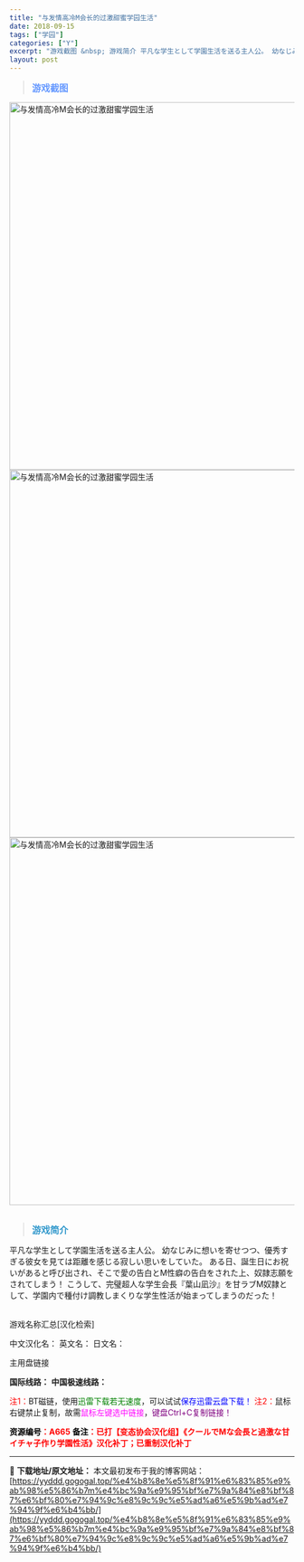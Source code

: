 ```yaml
---
title: "与发情高冷M会长的过激甜蜜学园生活"
date: 2018-09-15
tags: ["学园"]
categories: ["Y"]
excerpt: "游戏截图 &nbsp; 游戏简介 平凡な学生として学園生活を送る主人公。 幼なじみに想いを寄せつつ、優秀すぎる彼女を見ては距離を感じる寂しい思いをしていた。 ある日、誕生日にお祝いがあると呼び出され、そこで愛の告白とM性癖の告白をされた上、奴隷志願をされてしまう！ こうして、完璧超人な学生会長『葉山&hellip;"
layout: post
---
```


<div>
<blockquote><b><span style="font-size: 12pt; color: #6699ff;">游戏截图</span></b></blockquote>
<div><img title="点击放大" src="https://yyddd.gogogal.top/wp-content/uploads/2025/04/20250430_6812046237bb7.webp" alt="与发情高冷M会长的过激甜蜜学园生活" width="650" /></div>
<div><img title="点击放大" src="https://yyddd.gogogal.top/wp-content/uploads/2025/04/20250430_681204638e2c5.webp" alt="与发情高冷M会长的过激甜蜜学园生活" width="650" /></div>
<div><img title="点击放大" src="https://yyddd.gogogal.top/wp-content/uploads/2025/04/20250430_68120465a38ba.webp" alt="与发情高冷M会长的过激甜蜜学园生活" width="650" /></div>
&nbsp;
<blockquote><b><span style="font-size: 12pt; color: #3399cc;">游戏简介</span></b></blockquote>
<div>平凡な学生として学園生活を送る主人公。
幼なじみに想いを寄せつつ、優秀すぎる彼女を見ては距離を感じる寂しい思いをしていた。
ある日、誕生日にお祝いがあると呼び出され、そこで愛の告白とM性癖の告白をされた上、奴隷志願をされてしまう！
こうして、完璧超人な学生会長『葉山凪沙』を甘ラブM奴隷として、学園内で種付け調教しまくりな学生性活が始まってしまうのだった！</div>
&nbsp;

游戏名称汇总[汉化检索]

中文汉化名：
英文名：
日文名：
</div>
<div class="panel panel-primary">
<div class="panel-heading">主用盘链接</div>
<div class="panel-body">

<b>国际线路：</b>
<b>中国极速线路：</b>


<span style="color: #ff0000;">注1：</span>BT磁链，使用<span style="color: #008000;">迅雷下载若无速度</span>，可以试试<span style="color: #0000ff;">保存迅雷云盘下载！</span>
<span style="color: #ff0000;">注2：</span>鼠标右键禁止复制，故需<span style="color: #ff00ff;">鼠标左键选中链接</span>，<span style="color: #800080;">键盘Ctrl+C复制链接！</span>

</div>
<div class="panel-footer"><span style="color: #ff0000;"><b><span style="color: #000000;">资源编号</span>：A665</b></span>
<span style="color: #ff0000;"><b><span style="color: #000000;">备注</span>：已打【变态协会汉化组】《クールでMな会長と過激な甘イチャ子作り学園性活》汉化补丁；已重制汉化补丁</b></span></div>
</div>

---
📖 **下载地址/原文地址：** 本文最初发布于我的博客网站：[https://yyddd.gogogal.top/%e4%b8%8e%e5%8f%91%e6%83%85%e9%ab%98%e5%86%b7m%e4%bc%9a%e9%95%bf%e7%9a%84%e8%bf%87%e6%bf%80%e7%94%9c%e8%9c%9c%e5%ad%a6%e5%9b%ad%e7%94%9f%e6%b4%bb/](https://yyddd.gogogal.top/%e4%b8%8e%e5%8f%91%e6%83%85%e9%ab%98%e5%86%b7m%e4%bc%9a%e9%95%bf%e7%9a%84%e8%bf%87%e6%bf%80%e7%94%9c%e8%9c%9c%e5%ad%a6%e5%9b%ad%e7%94%9f%e6%b4%bb/)
